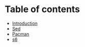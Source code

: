 # Table of contents

* [Introduction](README.md)
* [Sed](sed.md)
* [Pacman](pacman.md)
* [s6](s6.md)

